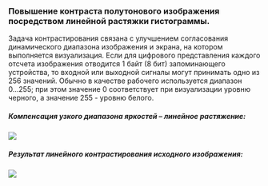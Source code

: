 ### Повышение контраста полутонового изображения посредством линейной растяжки гистограммы.

Задача контрастирования связана с улучшением согласования
динамического диапазона изображения и экрана, на котором выполняется
визуализация. Если для цифрового представления каждого отсчета изображения
отводится 1 байт (8 бит) запоминающего устройства, то входной или выходной
сигналы могут принимать одно из 256 значений. Обычно в качестве рабочего
используется диапазон 0...255; при этом значение 0 соответствует при
визуализации уровню черного, а значение 255 - уровню белого.

#####  Компенсация узкого диапазона яркостей – линейное растяжение:
![](https://sun9-22.userapi.com/impg/d-5cGCv7HA8hgzLuRxtEAKhiwbWheSHtxN78zw/0-3bLf_O_lQ.jpg?size=394x104&quality=96&sign=2994493cb8364c5ccd22fa944d8496c5&type=album)
##### Результат линейного контрастирования исходного изображения:
![](https://sun9-15.userapi.com/impg/S8O3RRYdadqbOA3U06oSVUdw4Bcy7dgjJDo7sQ/KuJ7jroKAXM.jpg?size=603x286&quality=96&sign=08132945fe95b118e90ca4be16c91436&type=album)
